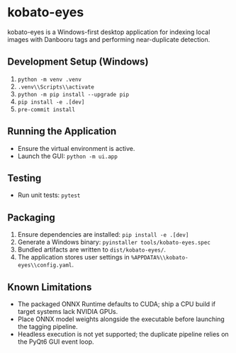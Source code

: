 # kobato-eyes

kobato-eyes is a Windows-first desktop application for indexing local images with Danbooru tags and performing near-duplicate detection.

## Development Setup (Windows)

1. `python -m venv .venv`
2. `.venv\\Scripts\\activate`
3. `python -m pip install --upgrade pip`
4. `pip install -e .[dev]`
5. `pre-commit install`

## Running the Application

- Ensure the virtual environment is active.
- Launch the GUI: `python -m ui.app`

## Testing

- Run unit tests: `pytest`

## Packaging

1. Ensure dependencies are installed: `pip install -e .[dev]`
2. Generate a Windows binary: `pyinstaller tools/kobato-eyes.spec`
3. Bundled artifacts are written to `dist/kobato-eyes/`.
4. The application stores user settings in `%APPDATA%\\kobato-eyes\\config.yaml`.

## Known Limitations

- The packaged ONNX Runtime defaults to CUDA; ship a CPU build if target systems lack NVIDIA GPUs.
- Place ONNX model weights alongside the executable before launching the tagging pipeline.
- Headless execution is not yet supported; the duplicate pipeline relies on the PyQt6 GUI event loop.

